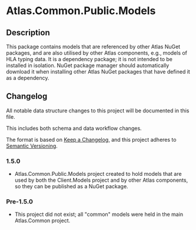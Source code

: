 ﻿# Atlas.Common.Public.Models

## Description
This package contains models that are referenced by other Atlas NuGet packages, and are also utilised by other Atlas components, e.g., models of HLA typing data.
It is a dependency package; it is not intended to be installed in isolation.
NuGet package manager should automatically download it when installing other Atlas NuGet packages that have defined it as a dependency.

## Changelog
All notable data structure changes to this project will be documented in this file.

This includes both schema and data workflow changes.

The format is based on [Keep a Changelog](https://keepachangelog.com/en/1.0.0/),
and this project adheres to [Semantic Versioning](https://semver.org/spec/v2.0.0.html).

### 1.5.0
* Atlas.Common.Public.Models project created to hold models that are used by both the Client.Models project and by other Atlas components, so they can be published as a NuGet package.

### Pre-1.5.0
* This project did not exist; all "common" models were held in the main Atlas.Common project.
